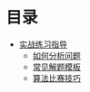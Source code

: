 # 目录


- [实战练习指导](实战练习概述.md)
    - [如何分析问题](如何分析问题.md)
    - [常见解题模板](常见解题模板.md)
    - [算法比赛技巧](算法比赛技巧.md)